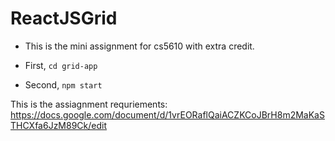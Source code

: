 # ReactJSGrid
- This is the mini assignment for cs5610 with extra credit.

- First, `cd grid-app`
- Second, `npm start`


This is the assiagnment requriements: https://docs.google.com/document/d/1vrEORaflQaiACZKCoJBrH8m2MaKaSTHCXfa6JzM89Ck/edit


